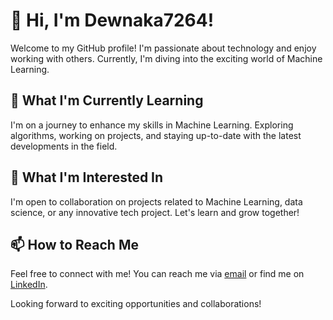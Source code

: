 # 👋 Hi, I'm Dewnaka7264!

Welcome to my GitHub profile! I'm passionate about technology and enjoy working with others. Currently, I'm diving into the exciting world of Machine Learning.

## 🌱 What I'm Currently Learning

I'm on a journey to enhance my skills in Machine Learning. Exploring algorithms, working on projects, and staying up-to-date with the latest developments in the field.

## 💼 What I'm Interested In

I'm open to collaboration on projects related to Machine Learning, data science, or any innovative tech project. Let's learn and grow together!

## 📫 How to Reach Me

Feel free to connect with me! You can reach me via [email](mailto:lithilakavi@gmail.com) or find me on [LinkedIn](https://www.linkedin.com/in/lithila-dewnaka).

Looking forward to exciting opportunities and collaborations!

<!---
dewnaka7264/dewnaka7264 is a ✨ special ✨ repository because its `README.md` (this file) appears on your GitHub profile.
You can click the Preview link to take a look at your changes.
--->
